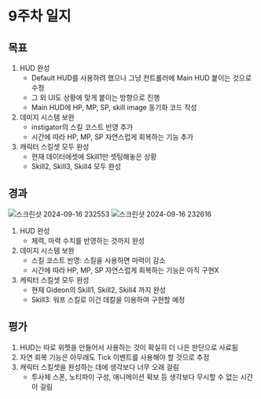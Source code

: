 # 9주차 일지

## 목표

1. HUD 완성
    - Default HUD를 사용하려 했으나 그냥 컨트롤러에 Main HUD 붙이는 것으로 수정
    - 그 외 UI도 상황에 맞게 붙이는 방향으로 진행
    - Main HUD에 HP, MP, SP, skill image 동기화 코드 작성
2. 데미지 시스템 보완
    - instigator의 스킬 코스트 반영 추가
    - 시간에 따라 HP, MP, SP 자연스럽게 회복하는 기능 추가
3. 캐릭터 스킬셋 모두 완성
    - 현재 데이터에셋에 Skill1만 셋팅해놓은 상황
    - Skill2, Skill3, Skill4 모두 완성
    
## 경과

![스크린샷 2024-09-16 232553](https://github.com/user-attachments/assets/9ac69561-30c2-4ce6-9690-94845af8a30e)
![스크린샷 2024-09-16 232616](https://github.com/user-attachments/assets/09b624a3-2336-45e0-b375-83132ae5f85a)

1. HUD 완성
    - 체력, 마력 수치를 반영하는 것까지 완성
2. 데미지 시스템 보완
    - 스킬 코스트 반영: 스킬을 사용하면 마력이 감소
    - 시간에 따라 HP, MP, SP 자연스럽게 회복하는 기능은 아직 구현X
3. 케릭터 스킬셋 모두 완성
    - 현재 Gideon의 Skill1, Skill2, Skill4 까지 완성
    - Skill3: 워프 스킬로 이건 데칼을 이용하여 구현할 예정

## 평가

1. HUD는 따로 위젯을 만들어서 사용하는 것이 확실히 더 나은 판단으로 사료됨
2. 자연 회복 기능은 아무래도 Tick 이벤트를 사용해야 할 것으로 추정
3. 캐릭터 스킬셋을 완성하는 데에 생각보다 너무 오래 걸림
    - 투사체 스폰, 노티파이 구성, 애니메이션 확보 등 생각보다 무시할 수 없는 시간이 걸림
